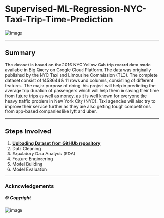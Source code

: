# **Supervised-ML-Regression-NYC-Taxi-Trip-Time-Prediction**

![image](https://user-images.githubusercontent.com/107030716/198834150-38d3f6c7-5d43-4da6-b0f1-051162911ad0.png)


-----------------------------------------------------------------------------------------------------------------------------------------------------------------------


## Summary 
The dataset is based on the 2016 NYC Yellow Cab trip record data made available in Big Query on Google Cloud Platform. The data was originally published by the NYC Taxi and Limousine Commission (TLC). The complete dataset consist of 1458644 & 11 rows and columns, consisting of different features. The major purpose of doing this project will help in predicting the average trip duration of passengers which will help them in saving their time from future trips as well as money, as it is well known for everyone the heavy traffic problem in New York City (NYC). Taxi agencies will also try to improve their service further as they are also getting tough competitions from app-based companies like lyft and uber. 

-----------------------------------------------------------------------------------------------------------------------------------------------------------------------

## Steps Involved

1. [**Uploading Dataset from GitHUb repository**](https://github.com/Soni-Test/Supervised-ML-Regression-NYC-Taxi-Trip-Time-Prediction/blob/main/NYC_Taxi_Trip_Time_Prediction_Capstone_Project.ipynb)
2. Data Cleaning 
3. Expolatory Data Analysis (EDA) 
4. Feature Engineering 
5. Model Building 
6. Model Evaluation 











-----------------------------------------------------------------------------------------------------------------------------------------------------------------------
### Acknowledgements 

##### © Copyright
![image](https://user-images.githubusercontent.com/107030716/198835325-f3e1f465-d56d-4af2-9847-75ec15f1c311.png)

